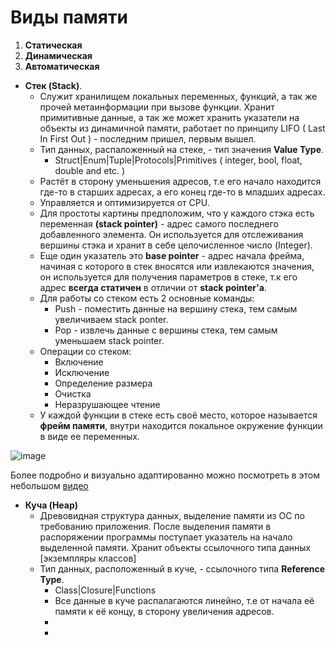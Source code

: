 # **Виды памяти**

1. **Статическая**
2. **Динамическая**
3. **Автоматическая**

- **Стек (Stack)**.
   - Cлужит хранилищем локальных переменных, функций, а так же прочей метаинформации при вызове функции. Хранит примитивные данные, а так же может хранить указатели на объекты из динамичной памяти, работает по принципу LIFO ( Last In First Out ) - последним пришел, первым вышел.
   - Тип данных, распаложенный на стеке, - тип значения **Value Type**.
      - Struct|Enum|Tuple|Protocols|Primitives ( integer, bool, float, double and etc. )
   - Растёт в сторону уменьшения адресов, т.е его начало находится где-то в старших адресах, а его конец где-то в младших адресах.
   - Управляется и оптимизируется от CPU.
   - Для простоты картины предположим, что у каждого стэка есть переменная **(stack pointer)** - адрес самого последнего добавленного элемента. Он используется для отслеживания вершины стэка и хранит в себе целочисленное число (Integer). 
   - Еще один указатель это **base pointer** - адрес начала фрейма, начиная с которого в стек вносятся или извлекаются значения, он используется для получения параметров в стеке, т.к его адрес **всегда статичен** в отличии от **stack pointer'a**.
   - Для работы со стеком есть 2 основные команды:
      - Push - поместить данные на вершину стека, тем самым увеличиваем stack ponter.
      - Pop - извлечь данные с вершины стека, тем самым уменьшаем stack pointer.
   - Операции со стеком:
      - Включение 
      - Исключение
      - Определение размера
      - Очистка
      - Неразрушающее чтение
   - У каждой функции в стеке есть своё место, которое называется **фрейм памяти**, внутри находится локальное окружение функции в виде ее переменных.

![image](https://user-images.githubusercontent.com/47610132/162479934-5d533b68-bae2-4626-aef9-22724406b13c.png)

Более подробно и визуально адаптированно можно посмотреть в этом небольшом [видео](https://www.youtube.com/watch?v=MXoMuymbfo8&t=393s)

- **Куча (Heap)**
   - Древовидная структура данных, выделение памяти из ОС по требованию приложения. После выделения памяти в распоряжении программы поступает указатель на начало выделенной памяти. Хранит объекты ссылочного типа данных [экземпляры классов]
   - Тип данных, расположенный в куче, - ссылочного типа **Reference Type**.
      - Class|Closure|Functions
      - Все данные в куче распалагаются линейно, т.е от начала её памяти к её концу, в сторону увеличения адресов.
      - 
      - 
